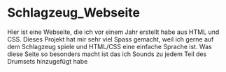# Schlagzeug_Webseite
Hier ist eine Webseite, die ich vor einem Jahr erstellt habe aus HTML und CSS. Dieses Projekt hat mir sehr viel Spass gemacht, weil ich gerne auf dem Schlagzeug spiele und HTML/CSS eine einfache Sprache ist. Was diese Seite so besonders macht ist das ich Sounds zu jedem Teil des Drumsets hinzugefügt habe

